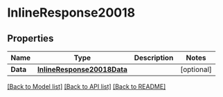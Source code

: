 # InlineResponse20018

## Properties

Name | Type | Description | Notes
------------ | ------------- | ------------- | -------------
**Data** | [**InlineResponse20018Data**](inline_response_200_18_data.md) |  | [optional] 

[[Back to Model list]](../README.md#documentation-for-models) [[Back to API list]](../README.md#documentation-for-api-endpoints) [[Back to README]](../README.md)


